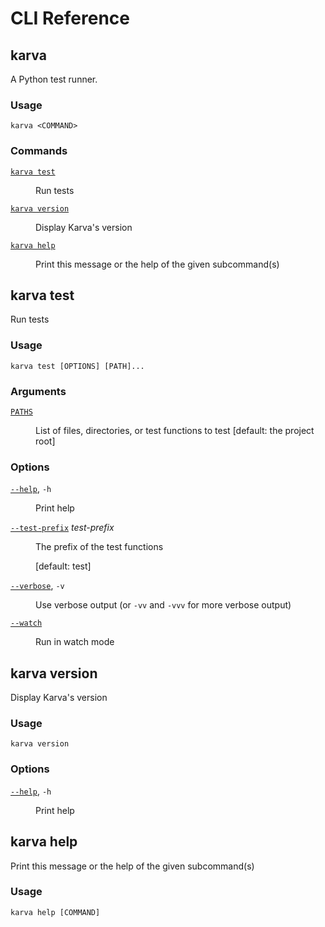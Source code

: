 <!-- WARNING: This file is auto-generated (cargo dev generate-all). Edit the doc comments in 'crates/karva_cli/src/args.rs' if you want to change anything here. -->

# CLI Reference

## karva

A Python test runner.

<h3 class="cli-reference">Usage</h3>

```
karva <COMMAND>
```

<h3 class="cli-reference">Commands</h3>

<dl class="cli-reference"><dt><a href="#karva-test"><code>karva test</code></a></dt><dd><p>Run tests</p></dd>
<dt><a href="#karva-version"><code>karva version</code></a></dt><dd><p>Display Karva's version</p></dd>
<dt><a href="#karva-help"><code>karva help</code></a></dt><dd><p>Print this message or the help of the given subcommand(s)</p></dd>
</dl>

## karva test

Run tests

<h3 class="cli-reference">Usage</h3>

```
karva test [OPTIONS] [PATH]...
```

<h3 class="cli-reference">Arguments</h3>

<dl class="cli-reference"><dt id="karva-test--paths"><a href="#karva-test--paths"><code>PATHS</code></a></dt><dd><p>List of files, directories, or test functions to test [default: the project root]</p>
</dd></dl>

<h3 class="cli-reference">Options</h3>

<dl class="cli-reference"><dt id="karva-test--help"><a href="#karva-test--help"><code>--help</code></a>, <code>-h</code></dt><dd><p>Print help</p>
</dd><dt id="karva-test--test-prefix"><a href="#karva-test--test-prefix"><code>--test-prefix</code></a> <i>test-prefix</i></dt><dd><p>The prefix of the test functions</p>
<p>[default: test]</p></dd><dt id="karva-test--verbose"><a href="#karva-test--verbose"><code>--verbose</code></a>, <code>-v</code></dt><dd><p>Use verbose output (or <code>-vv</code> and <code>-vvv</code> for more verbose output)</p>
</dd><dt id="karva-test--watch"><a href="#karva-test--watch"><code>--watch</code></a></dt><dd><p>Run in watch mode</p>
</dd></dl>

## karva version

Display Karva's version

<h3 class="cli-reference">Usage</h3>

```
karva version
```

<h3 class="cli-reference">Options</h3>

<dl class="cli-reference"><dt id="karva-version--help"><a href="#karva-version--help"><code>--help</code></a>, <code>-h</code></dt><dd><p>Print help</p>
</dd></dl>

## karva help

Print this message or the help of the given subcommand(s)

<h3 class="cli-reference">Usage</h3>

```
karva help [COMMAND]
```

